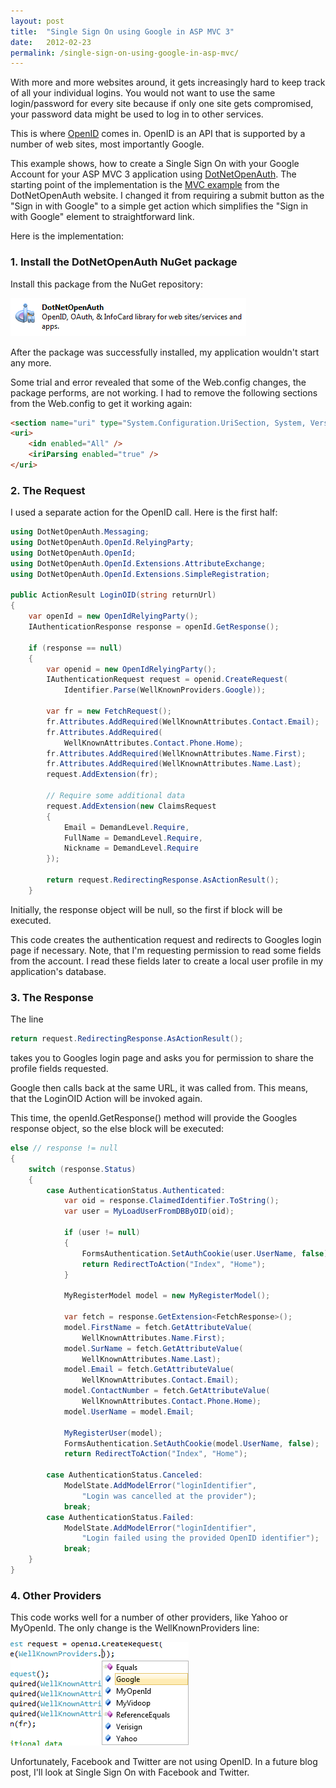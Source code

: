 ```yaml
---
layout: post
title:  "Single Sign On using Google in ASP MVC 3"
date:   2012-02-23
permalink: /single-sign-on-using-google-in-asp-mvc/
---
```

With more and more websites around, it gets increasingly hard to keep track of all your individual logins. You would not want to use the same login/password for every site because if only one site gets compromised, your password data might be used to log in to other services.

This is where [OpenID](http://www.openid.co.uk/) comes in. OpenID is an API that is supported by a number of web sites, most importantly Google.

This example shows, how to create a Single Sign On with your Google Account for your 
ASP MVC 3 application using [DotNetOpenAuth](http://www.dotnetopenauth.net/). The 
starting point of the implementation is the [MVC example](http://www.dotnetopenauth.net/developers/help/programmatic-openid-relying-party/) 
from the DotNetOpenAuth website. I changed it from requiring a submit button as the "Sign in with Google" to a simple get action which simplifies the "Sign in with Google" element to straightforward link.

Here is the implementation:

### 1. Install the DotNetOpenAuth NuGet package

Install this package from the NuGet repository:

![Openauth1](/assets/images/openauth1.png)

After the package was successfully installed, my application wouldn't start any more.

Some trial and error revealed that some of the Web.config changes, the package performs, are not working. I had to remove the following sections from the Web.config to get it working again:
```html
<section name="uri" type="System.Configuration.UriSection, System, Version=2.0.0.0, Culture=neutral, PublicKeyToken=b77a5c561934e089" />
<uri>
    <idn enabled="All" />
    <iriParsing enabled="true" />
</uri>
```

### 2. The Request

I used a separate action for the OpenID call. Here is the first half:
```csharp
using DotNetOpenAuth.Messaging;
using DotNetOpenAuth.OpenId.RelyingParty;
using DotNetOpenAuth.OpenId;
using DotNetOpenAuth.OpenId.Extensions.AttributeExchange;
using DotNetOpenAuth.OpenId.Extensions.SimpleRegistration;

public ActionResult LoginOID(string returnUrl)
{
    var openId = new OpenIdRelyingParty();
    IAuthenticationResponse response = openId.GetResponse();

    if (response == null)
    {
        var openid = new OpenIdRelyingParty();
        IAuthenticationRequest request = openid.CreateRequest(
            Identifier.Parse(WellKnownProviders.Google));

        var fr = new FetchRequest();
        fr.Attributes.AddRequired(WellKnownAttributes.Contact.Email);
        fr.Attributes.AddRequired(
            WellKnownAttributes.Contact.Phone.Home);
        fr.Attributes.AddRequired(WellKnownAttributes.Name.First);
        fr.Attributes.AddRequired(WellKnownAttributes.Name.Last);
        request.AddExtension(fr);

        // Require some additional data
        request.AddExtension(new ClaimsRequest
        {
            Email = DemandLevel.Require,
            FullName = DemandLevel.Require,
            Nickname = DemandLevel.Require
        });

        return request.RedirectingResponse.AsActionResult();
    }
```
Initially, the response object will be null, so the first if block will be executed.

This code creates the authentication request and redirects to Googles login page if necessary. Note, that I'm requesting permission to read some fields from the account. I read these fields later to create a local user profile in my application's database.

### 3. The Response

The line
```csharp
return request.RedirectingResponse.AsActionResult();
```
takes you to Googles login page and asks you for permission to share the profile fields requested.

Google then calls back at the same URL, it was called from. This means, that the LoginOID Action will be invoked again.

This time, the openId.GetResponse() method will provide the Googles response object, so the else block will be executed:
```csharp
else // response != null
{
    switch (response.Status)
    {
        case AuthenticationStatus.Authenticated:
            var oid = response.ClaimedIdentifier.ToString();
            var user = MyLoadUserFromDBByOID(oid);

            if (user != null)
            {
                FormsAuthentication.SetAuthCookie(user.UserName, false);
                return RedirectToAction("Index", "Home");
            }

            MyRegisterModel model = new MyRegisterModel();

            var fetch = response.GetExtension<FetchResponse>();
            model.FirstName = fetch.GetAttributeValue(
                WellKnownAttributes.Name.First);
            model.SurName = fetch.GetAttributeValue(
                WellKnownAttributes.Name.Last);
            model.Email = fetch.GetAttributeValue(
                WellKnownAttributes.Contact.Email);
            model.ContactNumber = fetch.GetAttributeValue(
                WellKnownAttributes.Contact.Phone.Home);
            model.UserName = model.Email;

            MyRegisterUser(model);
            FormsAuthentication.SetAuthCookie(model.UserName, false);
            return RedirectToAction("Index", "Home");

        case AuthenticationStatus.Canceled:
            ModelState.AddModelError("loginIdentifier",
                "Login was cancelled at the provider");
            break;
        case AuthenticationStatus.Failed:
            ModelState.AddModelError("loginIdentifier",
                "Login failed using the provided OpenID identifier");
            break;
    }
}
```
### 4. Other Providers
This code works well for a number of other providers, like Yahoo or MyOpenId. The only change is the WellKnownProviders line:

![Openauth2](/assets/images/openauth2.png)

Unfortunately, Facebook and Twitter are not using OpenID. In a future blog post, I'll look at Single Sign On with Facebook and Twitter.
